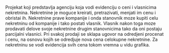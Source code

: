 Projekat koji predstavlja agenciju koja vodi evidenciju o ceni i vlasnicima nekretnina. Nekretnine je moguce kreirati, pretrazivati, menjati im cenu i obristai ih. Nekretnine prave kompanije i onda stanovnik moze kupiti celu nekretninu od kompanije i tako postati vlasnik. Vlasnik nakon toga moze prodavati delove svoje nekretnine drugim stanovnicima tako da oni postaju parcijalni vlasnici. Pri svakoj prodaji se sklapa ugovor na odredjeni procenat i cenu, na osnovu kojih se odredjuje nova cena celokupne nekretnine. Za nekretninu se vodi evidencija svih cena tokom vremna u vidu grafika.
